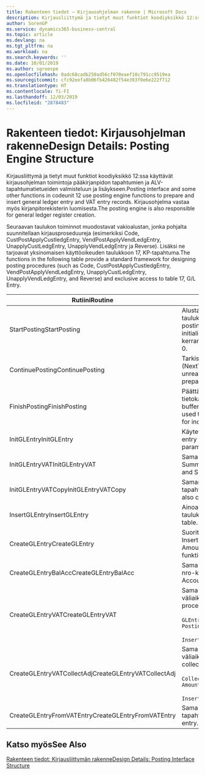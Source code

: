 ```yaml
---
title: Rakenteen tiedot – Kirjausohjelman rakenne | Microsoft Docs
description: Kirjausliittymä ja tietyt muut funktiot koodiyksikkö 12:ssa käyttävät kirjausohjelman toimintoja pääkirjanpidon tapahtumien ja ALV-tapahtumatietueiden valmisteluun ja lisäykseen. Kirjausohjelma vastaa myös kirjanpitorekisterin luomisesta.
author: SorenGP
ms.service: dynamics365-business-central
ms.topic: article
ms.devlang: na
ms.tgt_pltfrm: na
ms.workload: na
ms.search.keywords: ''
ms.date: 10/01/2019
ms.author: sgroespe
ms.openlocfilehash: 0adc68cadb250ad56cf070eaef10c791cc9519ea
ms.sourcegitcommit: cfc92eefa8b06fb426482f54e393f0e6e222f712
ms.translationtype: HT
ms.contentlocale: fi-FI
ms.lasthandoff: 12/03/2019
ms.locfileid: "2878483"
---
```

# <a name="design-details-posting-engine-structure"></a><span data-ttu-id="6805e-104">Rakenteen tiedot: Kirjausohjelman rakenne</span><span class="sxs-lookup"><span data-stu-id="6805e-104">Design Details: Posting Engine Structure</span></span>
<span data-ttu-id="6805e-105">Kirjausliittymä ja tietyt muut funktiot koodiyksikkö 12:ssa käyttävät kirjausohjelman toimintoja pääkirjanpidon tapahtumien ja ALV-tapahtumatietueiden valmisteluun ja lisäykseen.</span><span class="sxs-lookup"><span data-stu-id="6805e-105">Posting interface and some other functions in codeunit 12 use posting engine functions to prepare and insert general ledger entry and VAT entry records.</span></span> <span data-ttu-id="6805e-106">Kirjausohjelma vastaa myös kirjanpitorekisterin luomisesta.</span><span class="sxs-lookup"><span data-stu-id="6805e-106">The posting engine is also responsible for general ledger register creation.</span></span>  
  
 <span data-ttu-id="6805e-107">Seuraavan taulukon toiminnot muodostavat vakioalustan, jonka pohjalta suunnitellaan kirjausproseduureja (esimerkiksi Code, CustPostApplyCustledgEntry, VendPostApplyVendLedgEntry, UnapplyCustLedgEntry, UnapplyVendLedgEntry ja Reverse). Lisäksi ne tarjoavat yksinomaisen käyttöoikeuden taulukkoon 17, KP-tapahtuma.</span><span class="sxs-lookup"><span data-stu-id="6805e-107">The functions in the following table provide a standard framework for designing posting procedures (such as Code, CustPostApplyCustledgEntry, VendPostApplyVendLedgEntry, UnapplyCustLedgEntry, UnapplyVendLedgEntry, and Reverse) and exclusive access to table 17, G/L Entry.</span></span>  
  
|<span data-ttu-id="6805e-108">Rutiini</span><span class="sxs-lookup"><span data-stu-id="6805e-108">Routine</span></span>|<span data-ttu-id="6805e-109">Description</span><span class="sxs-lookup"><span data-stu-id="6805e-109">Description</span></span>|  
|-------------|---------------------------------------|  
|<span data-ttu-id="6805e-110">StartPosting</span><span class="sxs-lookup"><span data-stu-id="6805e-110">StartPosting</span></span>|<span data-ttu-id="6805e-111">Alustaa kirjauspuskurin TempGLEntryBuf, lukitsee G/L Entry- ja VAT Entry -taulukot ja alustaa kirjanpitojakson, KP-rekisterin ja vaihtokurssin.</span><span class="sxs-lookup"><span data-stu-id="6805e-111">Initializes posting buffer TempGLEntryBuf, locks G/L Entry and VAT Entry tables, and initializes Accounting Period, G/L Register, and Exchange Rate.</span></span> <span data-ttu-id="6805e-112">Tulisi kutsua vain kerran, sitten NextEntryNo on 0.</span><span class="sxs-lookup"><span data-stu-id="6805e-112">Should be called only once, then NextEntryNo is 0.</span></span>|  
|<span data-ttu-id="6805e-113">ContinuePosting</span><span class="sxs-lookup"><span data-stu-id="6805e-113">ContinuePosting</span></span>|<span data-ttu-id="6805e-114">Tarkistaa ja kirjaa edellisen tapahtuman lisäysksen ei-realisoitununeen ALV:n (NextTransactionNo) ja valmistelee seuraavan rivin kirjauksen.</span><span class="sxs-lookup"><span data-stu-id="6805e-114">Checks and posts unrealized VAT for previous transaction increment NextTransactionNo and prepares post of next line.</span></span>|  
|<span data-ttu-id="6805e-115">FinishPosting</span><span class="sxs-lookup"><span data-stu-id="6805e-115">FinishPosting</span></span>|<span data-ttu-id="6805e-116">Päättää kirjauksen lisäämällä kirjanpitotapahtumat väliaikaisesta puskurista tietokantataulukkoon.</span><span class="sxs-lookup"><span data-stu-id="6805e-116">Completes posting by inserting G/L entries from temporary buffer into database table.</span></span> <span data-ttu-id="6805e-117">Käytetään aina StartPosting-rutiinin kanssa.</span><span class="sxs-lookup"><span data-stu-id="6805e-117">Always used together with StartPosting.</span></span> <span data-ttu-id="6805e-118">Tarkistaa mahdolliset epäyhtenäisyydet.</span><span class="sxs-lookup"><span data-stu-id="6805e-118">Checks for inconsistencies.</span></span>|  
|<span data-ttu-id="6805e-119">InitGLEntry</span><span class="sxs-lookup"><span data-stu-id="6805e-119">InitGLEntry</span></span>|<span data-ttu-id="6805e-120">Käytetään alustamaan uusi KP-tapahtuma yleisen</span><span class="sxs-lookup"><span data-stu-id="6805e-120">Used to initialize new G/L entry for Gen.</span></span> <span data-ttu-id="6805e-121">päiväkirjan riville.</span><span class="sxs-lookup"><span data-stu-id="6805e-121">Jnl Line.</span></span> <span data-ttu-id="6805e-122">Palauttaa GLEntry:n parametrina.</span><span class="sxs-lookup"><span data-stu-id="6805e-122">Returns GLEntry as parameter.</span></span>|  
|<span data-ttu-id="6805e-123">InitGLEntryVAT</span><span class="sxs-lookup"><span data-stu-id="6805e-123">InitGLEntryVAT</span></span>|<span data-ttu-id="6805e-124">Sama kuin InitGLEntry, mutta määrittää myös vastatilin numeron ja SummarizeVAT-tiedon.</span><span class="sxs-lookup"><span data-stu-id="6805e-124">Same as InitGLEntry, but also assigns Bal. Account No. and SummarizeVAT.</span></span>|  
|<span data-ttu-id="6805e-125">InitGLEntryVATCopy</span><span class="sxs-lookup"><span data-stu-id="6805e-125">InitGLEntryVATCopy</span></span>|<span data-ttu-id="6805e-126">Samanlainen kuin InitGLEntryVAT, mutta myös kopioi kirjausryhmien tiedot ALV-tapahtumista ennen SummarizeVAT-toimintoa.</span><span class="sxs-lookup"><span data-stu-id="6805e-126">Similar to InitGLEntryVAT, but also copies posting groups data from VAT Entry before SummarizeVAT.</span></span>|  
|<span data-ttu-id="6805e-127">InsertGLEntry</span><span class="sxs-lookup"><span data-stu-id="6805e-127">InsertGLEntry</span></span>|<span data-ttu-id="6805e-128">Ainoa toiminto, joka lisää KP-tapahtuman yleiseen TempGLEntryBuf-taulukkoon.</span><span class="sxs-lookup"><span data-stu-id="6805e-128">The only function that inserts G/L entry into global TempGLEntryBuf table.</span></span> <span data-ttu-id="6805e-129">Käytä aina tätä toimintoa lisäämiseen.</span><span class="sxs-lookup"><span data-stu-id="6805e-129">Always use this function for insert.</span></span>|  
|<span data-ttu-id="6805e-130">CreateGLEntry</span><span class="sxs-lookup"><span data-stu-id="6805e-130">CreateGLEntry</span></span>|<span data-ttu-id="6805e-131">Suorittaa InitGLEntry-funktion, määrittää lisävaluutan summan ja sitten suorittaa InsertGLEntry-funktion.</span><span class="sxs-lookup"><span data-stu-id="6805e-131">Performs an InitGLEntry, assigns Additional Currency Amount, and then performs InsertGLEntry.</span></span> <span data-ttu-id="6805e-132">Korvaa useita koodirivejä yhdellä funktiokutsulla.</span><span class="sxs-lookup"><span data-stu-id="6805e-132">Replaces several lines of code with a single function call.</span></span>|  
|<span data-ttu-id="6805e-133">CreateGLEntryBalAcc</span><span class="sxs-lookup"><span data-stu-id="6805e-133">CreateGLEntryBalAcc</span></span>|<span data-ttu-id="6805e-134">Sama kuin CreateGLEntry, mutta myös määrittää Vastatilin tyyppi- ja Vastatilin nro-kentät.</span><span class="sxs-lookup"><span data-stu-id="6805e-134">Same as CreateGLEntry, but also assigns Bal. Account Type and Bal. Account No.</span></span>|  
|<span data-ttu-id="6805e-135">CreateGLEntryVAT</span><span class="sxs-lookup"><span data-stu-id="6805e-135">CreateGLEntryVAT</span></span>|<span data-ttu-id="6805e-136">Sama kuin CreateGLEntry, mutta kirjausryhmien lisäkäsittely ja tallennus väliaikaiseen ALV-puskuriin:</span><span class="sxs-lookup"><span data-stu-id="6805e-136">Same as CreateGLEntry, but with additional processing for posting groups and saving to temporary VAT buffer:</span></span><br /><br /> `GLEntry.CopyPostingGroupsFromDtldCVBuf(DtldCVLedgEntryBuf,GenJnlLine."Gen. Posting Type");`<br /><br /> `InsertVATEntriesFromTemp(DtldCVLedgEntryBuf,GLEntry);`|  
|<span data-ttu-id="6805e-137">CreateGLEntryVATCollectAdj</span><span class="sxs-lookup"><span data-stu-id="6805e-137">CreateGLEntryVATCollectAdj</span></span>|<span data-ttu-id="6805e-138">Sama kuin CreateGLEntry, mutta muutosten lisäkokoelmalla ja tallennus väliaikaiseen ALV-puskuriin:</span><span class="sxs-lookup"><span data-stu-id="6805e-138">Same as CreateGLEntry, but with additional collection of adjustments and saving to temporary VAT buffer:</span></span><br /><br /> `CollectAdjustment(AdjAmount,GLEntry.Amount,GLEntry."Additional-Currency Amount",OriginalDateSet);`<br /><br /> `InsertVATEntriesFromTemp(DtldCVLedgEntryBuf,GLEntry);`|  
|<span data-ttu-id="6805e-139">CreateGLEntryFromVATEntry</span><span class="sxs-lookup"><span data-stu-id="6805e-139">CreateGLEntryFromVATEntry</span></span>|<span data-ttu-id="6805e-140">Sama kuin CreateGLEntry, mutta myös kopioi kirjausryhmät ALV-tapahtumasta.</span><span class="sxs-lookup"><span data-stu-id="6805e-140">Same as CreateGLEntry, but also copies posting groups from VAT entry.</span></span>|  
  
## <a name="see-also"></a><span data-ttu-id="6805e-141">Katso myös</span><span class="sxs-lookup"><span data-stu-id="6805e-141">See Also</span></span>  
 [<span data-ttu-id="6805e-142">Rakenteen tiedot: Kirjausliittymän rakenne</span><span class="sxs-lookup"><span data-stu-id="6805e-142">Design Details: Posting Interface Structure</span></span>](design-details-posting-interface-structure.md)